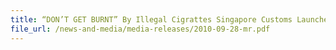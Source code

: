 ```yaml
---
title: “DON’T GET BURNT” By Illegal Cigrattes Singapore Customs Launches 2010 Public Outreach Campaign 
file_url: /news-and-media/media-releases/2010-09-28-mr.pdf
---
```

